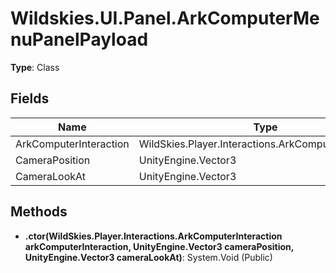﻿# Wildskies.UI.Panel.ArkComputerMenuPanelPayload

**Type**: Class

## Fields

| Name | Type | Access |
|------|------|--------|
| ArkComputerInteraction | WildSkies.Player.Interactions.ArkComputerInteraction | Public |
| CameraPosition | UnityEngine.Vector3 | Public |
| CameraLookAt | UnityEngine.Vector3 | Public |

## Methods

- **.ctor(WildSkies.Player.Interactions.ArkComputerInteraction arkComputerInteraction, UnityEngine.Vector3 cameraPosition, UnityEngine.Vector3 cameraLookAt)**: System.Void (Public)

